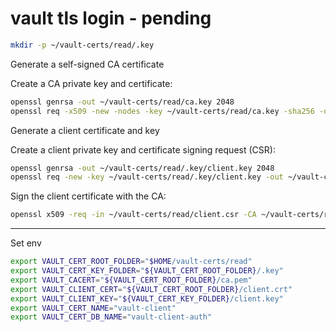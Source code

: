 # vault tls login - pending

```bash
mkdir -p ~/vault-certs/read/.key
```

Generate a self-signed CA certificate

Create a CA private key and certificate:

```bash
openssl genrsa -out ~/vault-certs/read/ca.key 2048
openssl req -x509 -new -nodes -key ~/vault-certs/read/ca.key -sha256 -days 365 -out ~/vault-certs/read/ca.pem -subj "/CN=LocalVaultCA"
```

Generate a client certificate and key

Create a client private key and certificate signing request (CSR):

```bash
openssl genrsa -out ~/vault-certs/read/.key/client.key 2048
openssl req -new -key ~/vault-certs/read/.key/client.key -out ~/vault-certs/read/client.csr -subj "/CN=vault-client"
```

Sign the client certificate with the CA:

```bash
openssl x509 -req -in ~/vault-certs/read/client.csr -CA ~/vault-certs/read/ca.pem -CAkey ~/vault-certs/read/ca.key -CAcreateserial -out ~/vault-certs/read/client.crt -days 365 -sha256
```

---

Set env

```bash
export VAULT_CERT_ROOT_FOLDER="$HOME/vault-certs/read"
export VAULT_CERT_KEY_FOLDER="${VAULT_CERT_ROOT_FOLDER}/.key"
export VAULT_CACERT="${VAULT_CERT_ROOT_FOLDER}/ca.pem"
export VAULT_CLIENT_CERT="${VAULT_CERT_ROOT_FOLDER}/client.crt"
export VAULT_CLIENT_KEY="${VAULT_CERT_KEY_FOLDER}/client.key"
export VAULT_CERT_NAME="vault-client"
export VAULT_CERT_DB_NAME="vault-client-auth"
```

